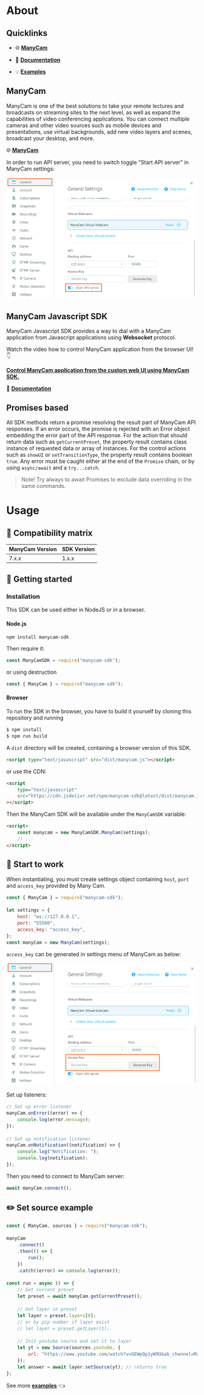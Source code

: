 # About

## Quicklinks

-   🌐 **[ManyCam](https://manycam.com/)**

-   📝 **[Documentation](docs/index.md)**

-   💡 **[Examples](docs/examples.md)**

## ManyCam

ManyCam is one of the best solutions to take your remote lectures and broadcasts on streaming sites to the next level, as well as expand the capabilities of video conferencing applications. You can connect multiple cameras and other video sources such as mobile devices and presentations, use virtual backgrounds, add new video layers and scenes, broadcast your desktop, and more.

🌐 **[ManyCam](https://manycam.com/)**

In order to run API server, you need to switch toggle "Start API server" in ManyCam settings:

![Switch toggle](docs/switch_toggle.png)

## ManyCam Javascript SDK

ManyCam Javascript SDK provides a way to dial with a ManyCam application from Javascript applications using **Websocket** protocol.

Watch the video how to control ManyCam application from the browser UI! 👇

[**Control ManyCam application from the custom web UI using ManyCam SDK.**](https://www.youtube.com/watch?v=xCxttK7UOCE&ab_channel=TomskSoft)

📝 **[Documentation](docs/index.md)**

## Promises based

All SDK methods return a promise resolving the result part of ManyCam API responses. If an error occurs, the promise is rejected with an Error object embedding the error part of the API response.
For the action that should return data such as `getCurrentPreset`, the property result contains class instance of requested data or array of instances.
For the control actions such as `showUI` or `setTransitionType`, the property result contains boolean `true`.
Any error must be caught either at the end of the `Promise` chain, or by using `async/await` and a `try...catch`.

> Note!
> Try always to await Promises to exclude data overriding in the same commands.

# Usage

## 🔑 Compatibility matrix

| ManyCam Version | SDK Version |
| --------------- | ----------- |
| 7.x.x           | 1.x.x       |

## 🚀 Getting started

### Installation

This SDK can be used either in NodeJS or in a browser.

#### Node.js

```
npm install manycam-sdk
```

Then require it:

```js
const ManyCamSDK = require("manycam-sdk");
```

or using destruction

```js
const { ManyCam } = require("manycam-sdk");
```

#### Browser

To run the SDK in the browser, you have to build it yourself by cloning this repository and running

```bash
$ npm install
$ npm run build
```

A `dist` directory will be created, containing a browser version of this SDK.

```html
<script type="text/javascript" src="dist/manycam.js"></script>
```

or use the CDN:

```html
<script
	type="text/javascript"
	src="https://cdn.jsdelivr.net/npm/manycam-sdk@latest/dist/manycam.js"
></script>
```

Then the ManyCam SDK will be available under the `ManyCamSDK` variable:

```html
<script>
	const manycam = new ManyCamSDK.ManyCam(settings);
	// ...
</script>
```

## 🏁 Start to work

When instantiating, you must create settings object containing `host`, `port` and `access_key` provided by Many Cam.

```js
const { ManyCam } = require("manycam-sdk");

let settings = {
	host: "ws://127.0.0.1",
	port: "55500",
	access_key: "access_key",
};
const manyCam = new ManyCam(settings);
```

`access_key` can be generated in settings menu of ManyCam as below:

![generate access_key](docs/generate_AK.png)

Set up listeners:

```js
// Set up error listener
manyCam.onError((error) => {
	console.log(error.message);
});

// Set up notification listener
manyCam.onNotification((notification) => {
	console.log("Notification: ");
	console.log(notification);
});
```

Then you need to connect to ManyCam server:

```js
await manyCam.connect();
```

## ✏️ Set source example

```js
const { ManyCam, sources } = require("manycam-sdk");

manyCam
	.connect()
	.then(() => {
		run();
	})
	.catch((error) => console.log(error));

const run = async () => {
	// Get current preset
	let preset = await manyCam.getCurrentPreset();

	// Get layer in preset
	let layer = preset.layers[0];
	// or by pip number if layer exist
	// let layer = preset.getLayer(1);

	// Init youtube source and set it to layer
	let yt = new Source(sources.youtube, {
		url: "https://www.youtube.com/watch?v=GEWpQp1yW9U&ab_channel=ManyCam",
	});
	let answer = await layer.setSource(yt); // returns true
};
```

See more **[examples](docs/examples.md)** 👈
